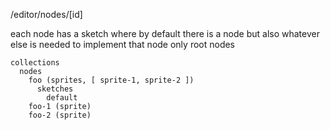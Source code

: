 /editor/nodes/[id]

each node has a sketch
where by default there is a node but also whatever else is needed to implement that node
only root nodes

```
collections
  nodes
    foo (sprites, [ sprite-1, sprite-2 ])
      sketches
        default
    foo-1 (sprite)
    foo-2 (sprite)
```

